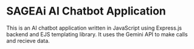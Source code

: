 # SAGEAi AI Chatbot Application

This is an AI chatbot application written in JavaScript using Express.js backend and EJS templating library.
It uses the Gemini API to make calls and recieve data.
